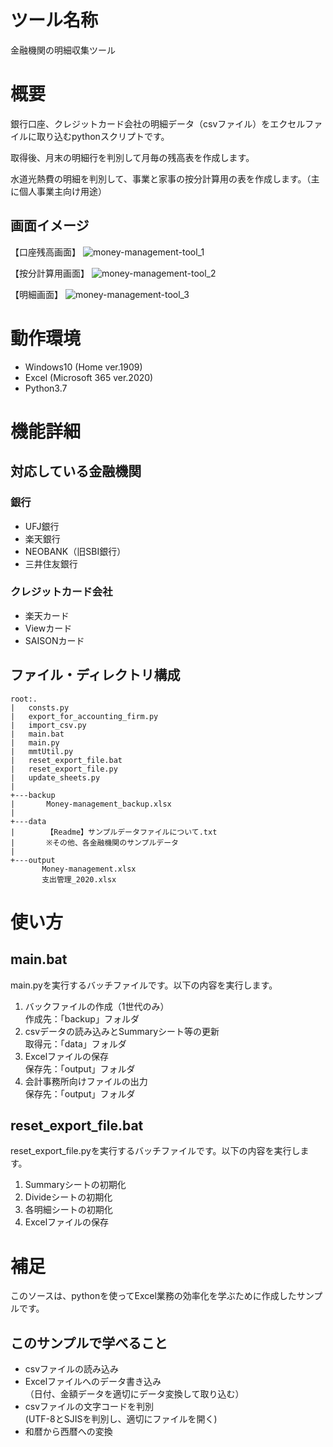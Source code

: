 # ツール名称
金融機関の明細収集ツール

# 概要
銀行口座、クレジットカード会社の明細データ（csvファイル）をエクセルファイルに取り込むpythonスクリプトです。

取得後、月末の明細行を判別して月毎の残高表を作成します。

水道光熱費の明細を判別して、事業と家事の按分計算用の表を作成します。（主に個人事業主向け用途）

## 画面イメージ

【口座残高画面】
![money-management-tool_1](https://user-images.githubusercontent.com/51041421/100288195-83b40380-2fb9-11eb-99d0-e00b109c2984.png)

【按分計算用画面】
![money-management-tool_2](https://user-images.githubusercontent.com/51041421/100288246-a0503b80-2fb9-11eb-8467-65a078dc4968.png)

【明細画面】
![money-management-tool_3](https://user-images.githubusercontent.com/51041421/100288265-aba36700-2fb9-11eb-9f27-185f6a76c66b.png)


# 動作環境

- Windows10 (Home ver.1909)
- Excel (Microsoft 365 ver.2020)
- Python3.7


# 機能詳細

## 対応している金融機関

### 銀行
- UFJ銀行
- 楽天銀行
- NEOBANK（旧SBI銀行）
- 三井住友銀行

### クレジットカード会社
- 楽天カード
- Viewカード
- SAISONカード


## ファイル・ディレクトリ構成

```
root:.
|   consts.py
|   export_for_accounting_firm.py
|   import_csv.py
|   main.bat
|   main.py
|   mmtUtil.py
|   reset_export_file.bat
|   reset_export_file.py
|   update_sheets.py
|
+---backup
|       Money-management_backup.xlsx
|
+---data
|       【Readme】サンプルデータファイルについて.txt
|       ※その他、各金融機関のサンプルデータ
|
+---output
       Money-management.xlsx
       支出管理_2020.xlsx
```

# 使い方

## main.bat

main.pyを実行するバッチファイルです。以下の内容を実行します。
1. バックファイルの作成（1世代のみ）  
作成先：「backup」フォルダ
2. csvデータの読み込みとSummaryシート等の更新  
取得元：「data」フォルダ
3. Excelファイルの保存  
保存先：「output」フォルダ
4. 会計事務所向けファイルの出力  
保存先：「output」フォルダ


## reset_export_file.bat
 reset_export_file.pyを実行するバッチファイルです。以下の内容を実行します。
1. Summaryシートの初期化
2. Divideシートの初期化
3. 各明細シートの初期化
4. Excelファイルの保存


# 補足
このソースは、pythonを使ってExcel業務の効率化を学ぶために作成したサンプルです。

## このサンプルで学べること

- csvファイルの読み込み
- Excelファイルへのデータ書き込み  
（日付、金額データを適切にデータ変換して取り込む）
- csvファイルの文字コードを判別  
(UTF-8とSJISを判別し、適切にファイルを開く)
- 和暦から西暦への変換
